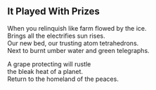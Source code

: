 It Played With Prizes
---------------------
When you relinquish like farm flowed by the ice.  
Brings all the electrifies sun rises.  
Our new bed, our trusting atom tetrahedrons.  
Next to burnt umber water and green telegraphs.  
  
A grape protecting will rustle  
the bleak heat of a planet.  
Return to the homeland of the peaces.  
